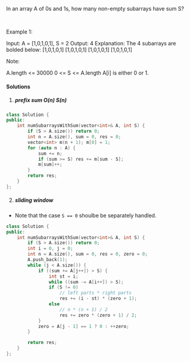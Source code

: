In an array A of 0s and 1s, how many non-empty subarrays have sum S?

 

Example 1:

Input: A = [1,0,1,0,1], S = 2
Output: 4
Explanation: 
The 4 subarrays are bolded below:
[1,0,1,0,1]
[1,0,1,0,1]
[1,0,1,0,1]
[1,0,1,0,1]
 

Note:

A.length <= 30000
0 <= S <= A.length
A[i] is either 0 or 1.

#### Solutions

1. ##### prefix sum O(n) S(n)

```cpp
class Solution {
public:
    int numSubarraysWithSum(vector<int>& A, int S) {
        if (S > A.size()) return 0;
        int n = A.size(), sum = 0, res = 0;
        vector<int> m(n + 1); m[0] = 1;
        for (auto n : A) {
            sum += n;
            if (sum >= S) res += m[sum - S];
            m[sum]++;
        }
        return res;
    }
};
```

2. ##### sliding window

- Note that the case `S == 0` shoulbe be separately handled.

```cpp
class Solution {
public:
    int numSubarraysWithSum(vector<int>& A, int S) {
        if (S > A.size()) return 0;
        int i = 0, j = 0;
        int n = A.size(), sum = 0, res = 0, zero = 0;
        A.push_back(1);
        while (j < A.size()) {
            if ((sum += A[j++]) > S) {
                int st = i;
                while ((sum -= A[i++]) > S);
                if (S != 0)
                    // left parts * right parts
                    res += (i - st) * (zero + 1);
                else 
                    // n * (n + 1) / 2
                    res += zero * (zero + 1) / 2;
            }
            zero = A[j - 1] == 1 ? 0 : ++zero;
        }

        return res;
    }
};
```
